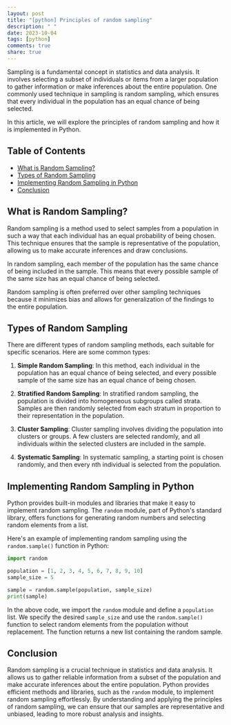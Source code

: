 ```yaml
---
layout: post
title: "[python] Principles of random sampling"
description: " "
date: 2023-10-04
tags: [python]
comments: true
share: true
---
```


Sampling is a fundamental concept in statistics and data analysis. It involves selecting a subset of individuals or items from a larger population to gather information or make inferences about the entire population. One commonly used technique in sampling is random sampling, which ensures that every individual in the population has an equal chance of being selected.

In this article, we will explore the principles of random sampling and how it is implemented in Python.

## Table of Contents
- [What is Random Sampling?](#what-is-random-sampling)
- [Types of Random Sampling](#types-of-random-sampling)
- [Implementing Random Sampling in Python](#implementing-random-sampling-in-python)
- [Conclusion](#conclusion)

## What is Random Sampling?

Random sampling is a method used to select samples from a population in such a way that each individual has an equal probability of being chosen. This technique ensures that the sample is representative of the population, allowing us to make accurate inferences and draw conclusions.

In random sampling, each member of the population has the same chance of being included in the sample. This means that every possible sample of the same size has an equal chance of being selected.

Random sampling is often preferred over other sampling techniques because it minimizes bias and allows for generalization of the findings to the entire population.

## Types of Random Sampling

There are different types of random sampling methods, each suitable for specific scenarios. Here are some common types:

1. **Simple Random Sampling**: In this method, each individual in the population has an equal chance of being selected, and every possible sample of the same size has an equal chance of being chosen.

2. **Stratified Random Sampling**: In stratified random sampling, the population is divided into homogeneous subgroups called strata. Samples are then randomly selected from each stratum in proportion to their representation in the population.

3. **Cluster Sampling**: Cluster sampling involves dividing the population into clusters or groups. A few clusters are selected randomly, and all individuals within the selected clusters are included in the sample.

4. **Systematic Sampling**: In systematic sampling, a starting point is chosen randomly, and then every nth individual is selected from the population.

## Implementing Random Sampling in Python

Python provides built-in modules and libraries that make it easy to implement random sampling. The `random` module, part of Python's standard library, offers functions for generating random numbers and selecting random elements from a list.

Here's an example of implementing random sampling using the `random.sample()` function in Python:

```python
import random

population = [1, 2, 3, 4, 5, 6, 7, 8, 9, 10]
sample_size = 5

sample = random.sample(population, sample_size)
print(sample)
```

In the above code, we import the `random` module and define a `population` list. We specify the desired `sample_size` and use the `random.sample()` function to select random elements from the population without replacement. The function returns a new list containing the random sample.

## Conclusion

Random sampling is a crucial technique in statistics and data analysis. It allows us to gather reliable information from a subset of the population and make accurate inferences about the entire population. Python provides efficient methods and libraries, such as the `random` module, to implement random sampling effortlessly. By understanding and applying the principles of random sampling, we can ensure that our samples are representative and unbiased, leading to more robust analysis and insights.